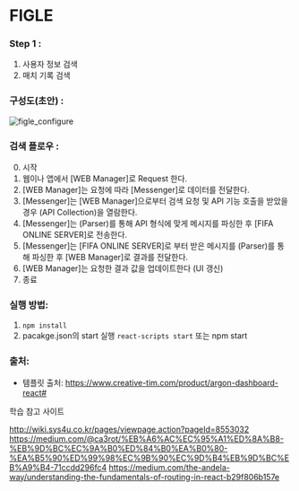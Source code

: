 # FIGLE

### Step 1 : 
1. 사용자 정보 검색
2. 매치 기록 검색 

### 구성도(초안) :

![figle_configure](https://user-images.githubusercontent.com/20256618/71962331-893b1a80-323c-11ea-892a-e1747bf7d422.jpg)


### 검색 플로우 :

0. 시작
1. 웹이나 앱에서 [WEB Manager]로 Request 한다.
2. [WEB Manager]는 요청에 따라 [Messenger]로 데이터를 전달한다.
3. [Messenger]는 [WEB Manager]으로부터 검색 요청 및 API 기능 호출을 받았을 경우 (API Collection)을 열람한다.
4. [Messenger]는 (Parser)를 통해 API 형식에 맞게 메시지를 파싱한 후 [FIFA ONLINE SERVER]로 전송한다.
5. [Messenger]는 [FIFA ONLINE SERVER]로 부터 받은 메시지를 (Parser)를 통해 파싱한 후 [WEB Manager]로 결과를 전달한다.
6. [WEB Manager]는 요청한 결과 값을 업데이트한다 (UI 갱신)
7. 종료

### 실행 방법:
1. ```npm install```
2. pacakge.json의 start 실행 
   ```react-scripts start``` 또는 npm start

### 출처:
- 템플릿 출처: https://www.creative-tim.com/product/argon-dashboard-react#

학습 참고 사이트

http://wiki.sys4u.co.kr/pages/viewpage.action?pageId=8553032
https://medium.com/@ca3rot/%EB%A6%AC%EC%95%A1%ED%8A%B8-%EB%9D%BC%EC%9A%B0%ED%84%B0%EA%B0%80-%EA%B5%90%ED%99%98%EC%9B%90%EC%9D%B4%EB%9D%BC%EB%A9%B4-71ccdd296fc4
https://medium.com/the-andela-way/understanding-the-fundamentals-of-routing-in-react-b29f806b157e 
